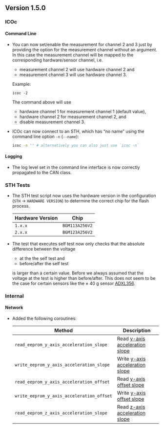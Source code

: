 ## Version 1.5.0

### ICOc

#### Command Line

- You can now set/enable the measurement for channel 2 and 3 just by providing the option for the measurement channel without an argument. In this case the measurement channel will be mapped to the corresponding hardware/sensor channel, i.e.

  - measurement channel 2 will use hardware channel 2 and
  - measurement channel 3 will use hardware channel 3.

  Example:

  ```
  icoc -2
  ```

  The command above will use

  - hardware channel 1 for measurement channel 1 (default value),
  - hardware channel 2 for measurement channel 2, and
  - disable measurement channel 3.

- ICOc can now connect to an STH, which has “no name” using the command line option `-n` (`--name`):

  ```sh
  icoc -n '' # alternatively you can also just use `icoc -n`
  ```

#### Logging

- The log level set in the command line interface is now correctly propagated to the CAN class.

### STH Tests

- The STH test script now uses the hardware version in the configuration (`STH` → `HARDWARE VERSION`) to determine the correct chip for the flash process.

  | Hardware Version | Chip           |
  | ---------------- | -------------- |
  | `1.x.x`          | `BGM113A256V2` |
  | `2.x.x`          | `BGM123A256V2` |

- The test that executes self test now only checks that the absolute difference between the voltage

  - at the the self test and
  - before/after the self test

  is larger than a certain value. Before we always assumed that the voltage at the test is higher than before/after. This does not seem to be the case for certain sensors like the ± 40 g sensor [ADXL356](https://www.analog.com/en/products/adxl356.html).

### Internal

#### Network

- Added the following coroutines:

  | Method                                    | Description                                                                                           |
  | ----------------------------------------- | ----------------------------------------------------------------------------------------------------- |
  | `read_eeprom_y_axis_acceleration_slope`   | Read [y-axis acceleration slope](https://mytoolit.github.io/Documentation/#value:acceleration-slope)  |
  | `write_eeprom_y_axis_acceleration_slope`  | Write [y-axis acceleration slope](https://mytoolit.github.io/Documentation/#value:acceleration-slope) |
  | `read_eeprom_y_axis_acceleration_offset`  | Read [y-axis offset slope](https://mytoolit.github.io/Documentation/#value:acceleration-offset)       |
  | `write_eeprom_y_axis_acceleration_offset` | Write [y-axis offset slope](https://mytoolit.github.io/Documentation/#value:acceleration-offset)      |
  | `read_eeprom_z_axis_acceleration_slope`   | Read [z-axis acceleration slope](https://mytoolit.github.io/Documentation/#value:acceleration-slope)  |
